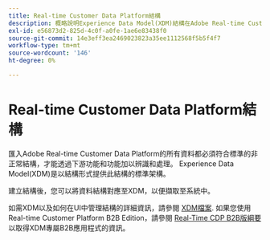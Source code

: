 ```yaml
---
title: Real-time Customer Data Platform結構
description: 概略說明Experience Data Model(XDM)結構在Adobe Real-time Customer Data Platform中的角色。
exl-id: e56873d2-825d-4c0f-a0fe-1ae6e83438f0
source-git-commit: 14e3eff3ea2469023823a35ee1112568f5b5f4f7
workflow-type: tm+mt
source-wordcount: '146'
ht-degree: 0%

---
```


# Real-time Customer Data Platform結構

匯入Adobe Real-time Customer Data Platform的所有資料都必須符合標準的非正常結構，才能透過下游功能和功能加以辨識和處理。 Experience Data Model(XDM)是以結構形式提供此結構的標準架構。

建立結構後，您可以將資料結構對應至XDM，以便擷取至系統中。

如需XDM以及如何在UI中管理結構的詳細資訊，請參閱 [XDM檔案](../../xdm/home.md). 如果您使用Real-time Customer Platform B2B Edition，請參閱 [Real-Time CDP B2B版綱要](./b2b.md) 以取得XDM專屬B2B應用程式的資訊。
